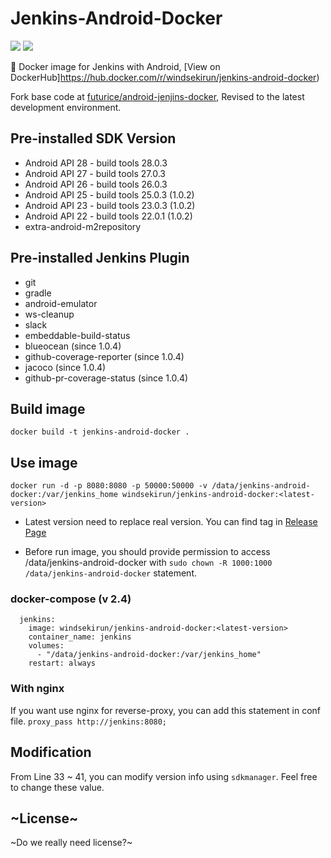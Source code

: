 # Jenkins-Android-Docker
[![](https://images.microbadger.com/badges/image/windsekirun/jenkins-android-docker.svg)](https://microbadger.com/images/windsekirun/jenkins-android-docker "Get your own image badge on microbadger.com") [![](https://images.microbadger.com/badges/version/windsekirun/jenkins-android-docker.svg)](https://microbadger.com/images/windsekirun/jenkins-android-docker "Get your own version badge on microbadger.com") 

🐳 Docker image for Jenkins with Android, [View on DockerHub]https://hub.docker.com/r/windsekirun/jenkins-android-docker)

Fork base code at [futurice/android-jenjins-docker](https://github.com/futurice/android-jenkins-docker), Revised to the latest development environment.

## Pre-installed SDK Version
 * Android API 28 - build tools 28.0.3
 * Android API 27 - build tools 27.0.3
 * Android API 26 - build tools 26.0.3
 * Android API 25 - build tools 25.0.3 (1.0.2)
 * Android API 23 - build tools 23.0.3 (1.0.2)
 * Android API 22 - build tools 22.0.1 (1.0.2)
 * extra-android-m2repository
 
## Pre-installed Jenkins Plugin
  * git
  * gradle
  * android-emulator
  * ws-cleanup
  * slack
  * embeddable-build-status
  * blueocean (since 1.0.4)
  * github-coverage-reporter (since 1.0.4)
  * jacoco (since 1.0.4)
  * github-pr-coverage-status (since 1.0.4)
  
## Build image
```docker build -t jenkins-android-docker .```

## Use image
```docker run -d -p 8080:8080 -p 50000:50000 -v /data/jenkins-android-docker:/var/jenkins_home windsekirun/jenkins-android-docker:<latest-version>```

 - Latest version need to replace real version. You can find tag in [Release Page](https://github.com/WindSekirun/Jenkins-Android-Docker/releases)

 - Before run image, you should provide permission to access /data/jenkins-android-docker with ```sudo chown -R 1000:1000 /data/jenkins-android-docker``` statement.

### docker-compose (v 2.4)
```
  jenkins:
    image: windsekirun/jenkins-android-docker:<latest-version>
    container_name: jenkins
    volumes:
      - "/data/jenkins-android-docker:/var/jenkins_home"
    restart: always
```

### With nginx
If you want use nginx for reverse-proxy, you can add this statement in conf file.
```proxy_pass http://jenkins:8080;```

## Modification
 From Line 33 ~ 41, you can modify version info using `sdkmanager`. Feel free to change these value.
 
## ~License~
 ~Do we really need license?~
